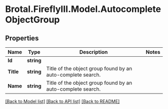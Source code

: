 # Brotal.FireflyIII.Model.AutocompleteObjectGroup

## Properties

Name | Type | Description | Notes
------------ | ------------- | ------------- | -------------
**Id** | **string** |  | 
**Title** | **string** | Title of the object group found by an auto-complete search. | 
**Name** | **string** | Title of the object group found by an auto-complete search. | 

[[Back to Model list]](../../README.md#documentation-for-models) [[Back to API list]](../../README.md#documentation-for-api-endpoints) [[Back to README]](../../README.md)

